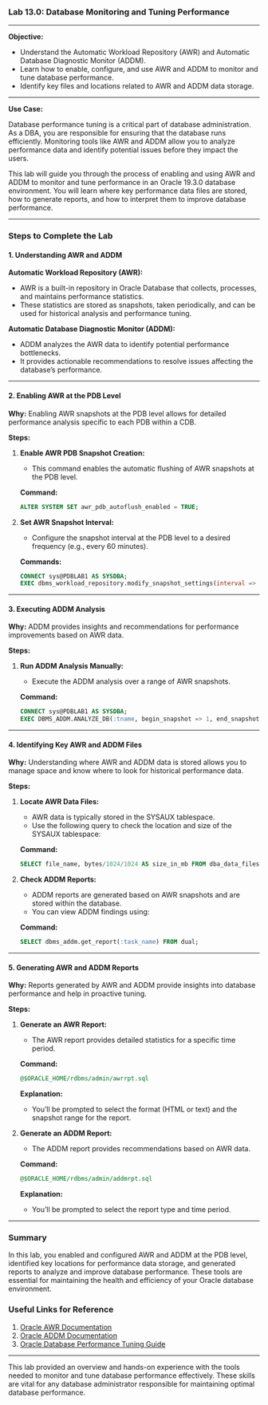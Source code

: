 ### **Lab 13.0: Database Monitoring and Tuning Performance**

---

**Objective:**

- Understand the Automatic Workload Repository (AWR) and Automatic Database Diagnostic Monitor (ADDM).
- Learn how to enable, configure, and use AWR and ADDM to monitor and tune database performance.
- Identify key files and locations related to AWR and ADDM data storage.

---

**Use Case:**

Database performance tuning is a critical part of database administration. As a DBA, you are responsible for ensuring that the database runs efficiently. Monitoring tools like AWR and ADDM allow you to analyze performance data and identify potential issues before they impact the users.

This lab will guide you through the process of enabling and using AWR and ADDM to monitor and tune performance in an Oracle 19.3.0 database environment. You will learn where key performance data files are stored, how to generate reports, and how to interpret them to improve database performance.

---

### **Steps to Complete the Lab**

#### **1. Understanding AWR and ADDM**

**Automatic Workload Repository (AWR):**
- AWR is a built-in repository in Oracle Database that collects, processes, and maintains performance statistics.
- These statistics are stored as snapshots, taken periodically, and can be used for historical analysis and performance tuning.

**Automatic Database Diagnostic Monitor (ADDM):**
- ADDM analyzes the AWR data to identify potential performance bottlenecks.
- It provides actionable recommendations to resolve issues affecting the database’s performance.

---

#### **2. Enabling AWR at the PDB Level**

**Why:** 
Enabling AWR snapshots at the PDB level allows for detailed performance analysis specific to each PDB within a CDB.

**Steps:**

1. **Enable AWR PDB Snapshot Creation:**
   - This command enables the automatic flushing of AWR snapshots at the PDB level.

   **Command:**
   ```sql
   ALTER SYSTEM SET awr_pdb_autoflush_enabled = TRUE;
   ```

2. **Set AWR Snapshot Interval:**
   - Configure the snapshot interval at the PDB level to a desired frequency (e.g., every 60 minutes).

   **Commands:**
   ```sql
   CONNECT sys@PDBLAB1 AS SYSDBA;
   EXEC dbms_workload_repository.modify_snapshot_settings(interval => 60);
   ```

---

#### **3. Executing ADDM Analysis**

**Why:** 
ADDM provides insights and recommendations for performance improvements based on AWR data.

**Steps:**

1. **Run ADDM Analysis Manually:**
   - Execute the ADDM analysis over a range of AWR snapshots.

   **Command:**
   ```sql
   CONNECT sys@PDBLAB1 AS SYSDBA;
   EXEC DBMS_ADDM.ANALYZE_DB(:tname, begin_snapshot => 1, end_snapshot => 2);
   ```

---

#### **4. Identifying Key AWR and ADDM Files**

**Why:** 
Understanding where AWR and ADDM data is stored allows you to manage space and know where to look for historical performance data.

**Steps:**

1. **Locate AWR Data Files:**
   - AWR data is typically stored in the SYSAUX tablespace.
   - Use the following query to check the location and size of the SYSAUX tablespace:

   **Command:**
   ```sql
   SELECT file_name, bytes/1024/1024 AS size_in_mb FROM dba_data_files WHERE tablespace_name = 'SYSAUX';
   ```

2. **Check ADDM Reports:**
   - ADDM reports are generated based on AWR snapshots and are stored within the database.
   - You can view ADDM findings using:

   **Command:**
   ```sql
   SELECT dbms_addm.get_report(:task_name) FROM dual;
   ```

---

#### **5. Generating AWR and ADDM Reports**

**Why:** 
Reports generated by AWR and ADDM provide insights into database performance and help in proactive tuning.

**Steps:**

1. **Generate an AWR Report:**
   - The AWR report provides detailed statistics for a specific time period.

   **Command:**
   ```sql
   @$ORACLE_HOME/rdbms/admin/awrrpt.sql
   ```

   **Explanation:**
   - You’ll be prompted to select the format (HTML or text) and the snapshot range for the report.

2. **Generate an ADDM Report:**
   - The ADDM report provides recommendations based on AWR data.

   **Command:**
   ```sql
   @$ORACLE_HOME/rdbms/admin/addmrpt.sql
   ```

   **Explanation:**
   - You’ll be prompted to select the report type and time period.

---

### **Summary**

In this lab, you enabled and configured AWR and ADDM at the PDB level, identified key locations for performance data storage, and generated reports to analyze and improve database performance. These tools are essential for maintaining the health and efficiency of your Oracle database environment.

### **Useful Links for Reference**

1. [Oracle AWR Documentation](https://docs.oracle.com/en/database/oracle/oracle-database/19/dbrmp/automatic-workload-repository.html)
2. [Oracle ADDM Documentation](https://docs.oracle.com/en/database/oracle/oracle-database/19/dbrmp/automatic-database-diagnostic-monitor.html)
3. [Oracle Database Performance Tuning Guide](https://docs.oracle.com/en/database/oracle/oracle-database/19/tgsql/index.html)

---

This lab provided an overview and hands-on experience with the tools needed to monitor and tune database performance effectively. These skills are vital for any database administrator responsible for maintaining optimal database performance.
